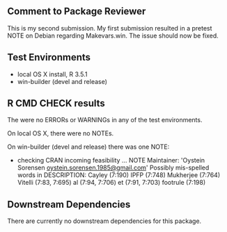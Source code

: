 ## Comment to Package Reviewer
This is my second submission. My first submission resulted in a pretest 
NOTE on Debian regarding Makevars.win. The issue should now be fixed.

## Test Environments
* local OS X install, R 3.5.1
* win-builder (devel and release)

## R CMD CHECK results
The were no ERRORs or WARNINGs in any of the test environments.


On local OS X, there were no NOTEs.

On win-builder (devel and release) there was one NOTE:

* checking CRAN incoming feasibility ... NOTE
Maintainer: 'Oystein Sorensen <oystein.sorensen.1985@gmail.com>'
Possibly mis-spelled words in DESCRIPTION:
  Cayley (7:190)
  IPFP (7:748)
  Mukherjee (7:764)
  Vitelli (7:83, 7:695)
  al (7:94, 7:706)
  et (7:91, 7:703)
  footrule (7:198)

## Downstream Dependencies
There are currently no downstream dependencies for this package.
